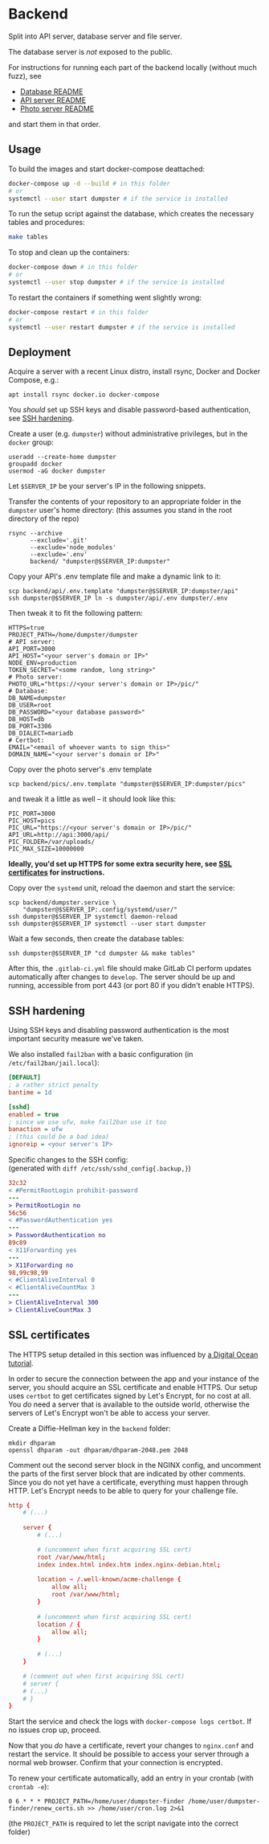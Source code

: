 # Backend

Split into API server, database server and file server.

The database server is *not* exposed to the public.

For instructions for running each part of the backend locally (without much fuzz), see

+ [Database README](db/README.md)
+ [API server README](api/README.md)
+ [Photo server README](pics/README.md)

and start them in that order.

## Usage

To build the images and start docker-compose deattached:

```sh
docker-compose up -d --build # in this folder
# or
systemctl --user start dumpster # if the service is installed
```

To run the setup script against the database, which creates the necessary tables and procedures:

```sh
make tables
```

To stop and clean up the containers:

```sh
docker-compose down # in this folder
# or
systemctl --user stop dumpster # if the service is installed
```

To restart the containers if something went slightly wrong:

```sh
docker-compose restart # in this folder
# or
systemctl --user restart dumpster # if the service is installed
```

## Deployment

Acquire a server with a recent Linux distro, install rsync, Docker and Docker Compose, e.g.:

```shell
apt install rsync docker.io docker-compose
```

You _should_ set up SSH keys and disable password-based authentication, see [SSH hardening](#ssh-hardening).

Create a user (e.g. `dumpster`) without administrative privileges, but in the `docker` group:

```shell
useradd --create-home dumpster
groupadd docker
usermod -aG docker dumpster
```

<!-- This will only _partially_ prevent some escalation, but should work as _some_ sort of measure -->

Let `$SERVER_IP` be your server's IP in the following snippets.

Transfer the contents of your repository to an appropriate folder in the `dumpster` user's home directory:
(this assumes you stand in the root directory of the repo)

```shell
rsync --archive
      --exclude='.git'
      --exclude='node_modules'
      --exclude='.env'
      backend/ "dumpster@$SERVER_IP:dumpster"
```

Copy your API's .env template file and make a dynamic link to it:

```shell
scp backend/api/.env.template "dumpster@$SERVER_IP:dumpster/api"
ssh dumpster@$SERVER_IP ln -s dumpster/api/.env dumpster/.env
```

Then tweak it to fit the following pattern:

```shell
HTTPS=true
PROJECT_PATH=/home/dumpster/dumpster
# API server:
API_PORT=3000
API_HOST="<your server's domain or IP>"
NODE_ENV=production
TOKEN_SECRET="<some random, long string>"
# Photo server:
PHOTO_URL="https://<your server's domain or IP>/pic/"
# Database:
DB_NAME=dumpster
DB_USER=root
DB_PASSWORD="<your database password>"
DB_HOST=db
DB_PORT=3306
DB_DIALECT=mariadb
# Certbot:
EMAIL="<email of whoever wants to sign this>"
DOMAIN_NAME="<your server's domain or IP>"
```

Copy over the photo server's .env template

```shell
scp backend/pics/.env.template "dumpster@$SERVER_IP:dumpster/pics"
```

and tweak it a little as well – it should look like this:

```shell
PIC_PORT=3000
PIC_HOST=pics
PIC_URL="https://<your server's domain or IP>/pic/"
API_URL=http://api:3000/api/
PIC_FOLDER=/var/uploads/
PIC_MAX_SIZE=10000000
```

**Ideally, you'd set up HTTPS for some extra security here, see [SSL certificates](#ssl-certificates) for instructions.**

Copy over the `systemd` unit, reload the daemon and start the service:

```shell
scp backend/dumpster.service \
    "dumpster@$SERVER_IP:.config/systemd/user/"
ssh dumpster@$SERVER_IP systemctl daemon-reload
ssh dumpster@$SERVER_IP systemctl --user start dumpster
```

Wait a few seconds, then create the database tables:

```shell
ssh dumpster@$SERVER_IP "cd dumpster && make tables"
```

After this, the `.gitlab-ci.yml` file should make GitLab CI perform updates automatically after changes to `develop`.
The server should be up and running, accessible from port 443 (or port 80 if you didn't enable HTTPS).


## SSH hardening

Using SSH keys and disabling password authentication is the most important security measure we've taken.

We also installed `fail2ban` with a basic configuration (in `/etc/fail2ban/jail.local`):

```ini
[DEFAULT]
; a rather strict penalty
bantime = 1d

[sshd]
enabled = true
; since we use ufw, make fail2ban use it too
banaction = ufw
; (this could be a bad idea)
ignoreip = <your server's IP>
```

Specific changes to the SSH config:  
(generated with `diff /etc/ssh/sshd_config{.backup,}`)

```diff
32c32
< #PermitRootLogin prohibit-password
---
> PermitRootLogin no
56c56
< #PasswordAuthentication yes
---
> PasswordAuthentication no
89c89
< X11Forwarding yes
---
> X11Forwarding no
98,99c98,99
< #ClientAliveInterval 0
< #ClientAliveCountMax 3
---
> ClientAliveInterval 300
> ClientAliveCountMax 3
```

## SSL certificates

The HTTPS setup detailed in this section was influenced by
[a Digital Ocean tutorial](https://www.digitalocean.com/community/tutorials/how-to-secure-a-containerized-node-js-application-with-nginx-let-s-encrypt-and-docker-compose).

In order to secure the connection between the app and your instance of the server,
you should acquire an SSL certificate and enable HTTPS.
Our setup uses `certbot` to get certificates signed by Let's Encrypt,
for no cost at all.
You _do_ need a server that is available to the outside world,
otherwise the servers of Let's Encrypt won't be able to access your server.

Create a Diffie-Hellman key in the `backend` folder:

```shell
mkdir dhparam
openssl dhparam -out dhparam/dhparam-2048.pem 2048
```

Comment out the second server block in the NGINX config,
and uncomment the parts of the first server block that are indicated by other comments.
Since you do not yet have a certificate, everything must happen through HTTP.
Let's Encrypt needs to be able to query for your challenge file.

```conf
http {
    # (...)
    
    server {
        # (...)

        # (uncomment when first acquiring SSL cert)
        root /var/www/html;
        index index.html index.htm index.nginx-debian.html;
        
        location ~ /.well-known/acme-challenge {
            allow all;
            root /var/www/html;
        }
        
        # (uncomment when first acquiring SSL cert)
        location / {
            allow all;
        }
        
        # (...)
    }

    # (comment out when first acquiring SSL cert)
    # server {
    # (...)
    # }
}
```

Start the service and check the logs with `docker-compose logs certbot`.
If no issues crop up, proceed.

Now that you _do_ have a certificate, revert your changes to `nginx.conf` and restart the service.
It should be possible to access your server through a normal web browser. Confirm that your connection is encrypted.

To renew your certificate automatically, add an entry in your crontab (with `crontab -e`):
```cron
0 6 * * * PROJECT_PATH=/home/user/dumpster-finder /home/user/dumpster-finder/renew_certs.sh >> /home/user/cron.log 2>&1
```
(the `PROJECT_PATH` is required to let the script navigate into the correct folder)
